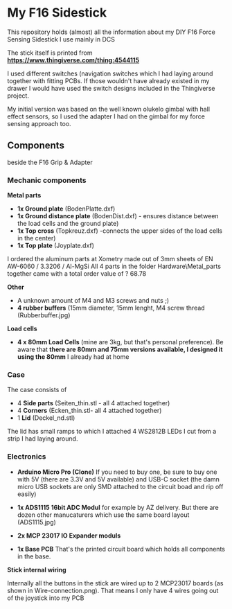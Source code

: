 # My F16 Sidestick



This repository holds (almost) all the information about my DIY F16 Force Sensing Sidestick I use mainly in DCS

The stick itself is printed from **https://www.thingiverse.com/thing:4544115**

I used different switches (navigation switches which I had laying around together with fitting PCBs. If those wouldn't have already existed in my drawer I would have used the switch designs included in the Thingiverse project.

My initial version was based on the well known olukelo gimbal with hall effect sensors, so I used the adapter I had on the gimbal for my force sensing approach too.

## Components
beside the F16 Grip & Adapter
### Mechanic components
**Metal parts**

* **1x Ground plate** (BodenPlatte.dxf)
* **1x Ground distance plate** (BodenDist.dxf) - ensures distance between the load cells and the ground plate)
* **1x Top cross** (Topkreuz.dxf) -connects the upper sides of the load cells in the center)
* **1x Top plate** (Joyplate.dxf) 

I ordered the aluminum parts at Xometry made out of 3mm sheets of EN AW-6060 / 3.3206 / Al-MgSi
All 4 parts in the folder Hardware\Metal_parts together came with a total order value of ? 68.78

**Other**

* A unknown amount of M4 and M3 screws and nuts ;)
* **4 rubber buffers** (15mm diameter, 15mm lenght, M4 screw thread (Rubberbuffer.jpg)

**Load cells**

* **4 x 80mm Load Cells** (mine are 3kg, but that's personal preference). Be aware that **there are 80mm and 75mm versions available, I designed it using the 80mm** I already had at home 

### Case

The case consists of 
* 4 **Side parts** (Seiten_thin.stl - all 4 attached together)
* 4 **Corners** (Ecken_thin.stl- all 4 attached together)
* 1 **Lid** (Deckel_nd.stl)

The lid has small ramps to which I attached 4 WS2812B LEDs I cut from a strip I had laying around.

### Electronics

* **Arduino Micro Pro (Clone)** If you need to buy one, be sure to buy one with 5V (there are 3.3V and 5V available) and USB-C socket (the damn micro USB sockets are only SMD attached to the circuit boad and rip off easily)

* **1x ADS1115 16bit ADC Modul** for example by AZ delivery. But there are dozen other manucaturers which use the same board layout (ADS1115.jpg)
* **2x MCP 23017 IO Expander moduls**  

* **1x Base PCB** That's the printed circuit board which holds all components in the base. 


**Stick internal wiring**

Internally all the buttons in the stick are wired up to 2 MCP23017 boards (as shown in Wire-connection.png). That means I only have 4 wires going out of the joystick into my PCB



